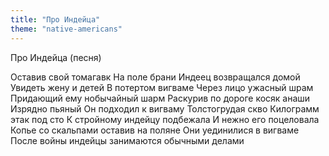```yaml
---
title: "Про Индейца"
theme: "native-americans"
---
```

Про Индейца
(песня)

Оставив свой томагавк
На поле брани
Индеец возвращался домой
Увидеть жену и детей
В потертом вигваме
Через лицо ужасный шрам
Придающий ему нобычайный шарм
Раскурив по дороге косяк анаши
Изрядно пьяный
Он подходил к вигваму
Толстогрудая скво
Килограмм этак под сто
К стройному индейцу подбежала
И нежно его поцеловала
Копье со скальпами оставив на поляне
Они уединилися в вигваме
После войны индейцы занимаются обычными делами
